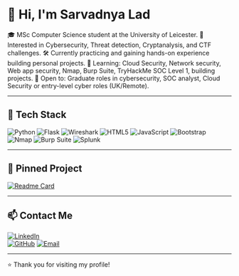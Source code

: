 # 👋 Hi, I'm Sarvadnya Lad

🎓 MSc Computer Science student at the University of Leicester.
🔐 Interested in Cybersecurity, Threat detection, Cryptanalysis, and CTF challenges.
🛠️ Currently practicing and gaining hands-on experience building personal projects.
🌱 Learning: Cloud Security, Network security, Web app security, Nmap, Burp Suite, TryHackMe SOC Level 1, building projects. 
💼 Open to: Graduate roles in cybersecurity, SOC analyst, Cloud Security or entry-level cyber roles (UK/Remote).

---

## 🧰 Tech Stack
![Python](https://img.shields.io/badge/-Python-3776AB?style=flat-square&logo=python&logoColor=white)
![Flask](https://img.shields.io/badge/-Flask-000000?style=flat-square&logo=flask)
![Wireshark](https://img.shields.io/badge/-Wireshark-1679A7?style=flat-square&logo=wireshark&logoColor=white)
![HTML5](https://img.shields.io/badge/-HTML5-E34F26?style=flat-square&logo=html5&logoColor=white)
![JavaScript](https://img.shields.io/badge/-JavaScript-F7DF1E?style=flat-square&logo=javascript&logoColor=black)
![Bootstrap](https://img.shields.io/badge/-Bootstrap-563D7C?style=flat-square&logo=bootstrap&logoColor=white)
![Nmap](https://img.shields.io/badge/-Nmap-004170?style=flat-square&logo=gnometerminal&logoColor=white)
![Burp Suite](https://img.shields.io/badge/-Burp%20Suite-FF6F00?style=flat-square&logoColor=white)
![Splunk](https://img.shields.io/badge/-Splunk-000000?style=flat-square&logo=splunk&logoColor=white)

---

## 📌 Pinned Project

[![Readme Card](https://github-readme-stats.vercel.app/api/pin/?username=sarvadnyalad&repo=Cryptanalysis-and-cryptography-of-classical-ciphers)](https://github.com/sarvadnyalad/Cryptanalysis-and-cryptography-of-classical-ciphers)

---

## 📫 Contact Me

[![LinkedIn](https://img.shields.io/badge/-LinkedIn-blue?style=flat-square&logo=linkedin&logoColor=white)](https://www.linkedin.com/in/sarvadnya-lad-23793421b/)  
[![GitHub](https://img.shields.io/badge/-GitHub-black?style=flat-square&logo=github&logoColor=white)](https://github.com/sarvadnyalad)
[![Email](https://img.shields.io/badge/-Email-D14836?style=flat-square&logo=gmail&logoColor=white)](mailto:ladsarvadnya26@gmail.com)

---

⭐️ Thank you for visiting my profile!

